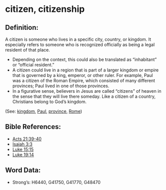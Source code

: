 # citizen, citizenship

## Definition:

A citizen is someone who lives in a specific city, country, or kingdom. It especially refers to someone who is recognized officially as being a legal resident of that place.

* Depending on the context, this could also be translated as “inhabitant” or “official resident.”
* A citizen could live in a region that is part of a larger kingdom or empire that is governed by a king, emperor, or other ruler. For example, Paul was a citizen of the Roman Empire, which consisted of many different provinces; Paul lived in one of those provinces.
* In a figurative sense, believers in Jesus are called “citizens” of heaven in the sense that they will live there someday. Like a citizen of a country, Christians belong to God’s kingdom.

(See: [kingdom](../other/kingdom.md), [Paul](../names/paul.md), [province](../other/province.md), [Rome](../names/rome.md))

## Bible References:

* [Acts 21:39-40](rc://en/tn/help/act/21/39)
* [Isaiah 3:3](rc://en/tn/help/isa/03/03)
* [Luke 15:15](rc://en/tn/help/luk/15/15)
* [Luke 19:14](rc://en/tn/help/luk/19/14)

## Word Data:

* Strong’s: H6440, G41750, G41770, G48470
